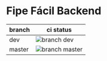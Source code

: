 # Fipe Fácil Backend

| branch | ci status                                                                                                                                                         |
| ------ | ----------------------------------------------------------------------------------------------------------------------------------------------------------------- |
| dev    | ![branch dev](https://github.com/fipefacil/fipefacil-backend/workflows/branch%20dev/badge.svg?branch=dev)    |
| master | ![branch master](https://github.com/fipefacil/fipefacil-backend/workflows/branch%20master/badge.svg?branch=master) |
